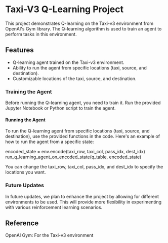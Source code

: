 # Taxi-V3 Q-Learning Project

This project demonstrates Q-learning on the Taxi-v3 environment from OpenAI's Gym library. The Q-learning algorithm is used to train an agent to perform tasks in this environment.

## Features

- Q-learning agent trained on the Taxi-v3 environment.
- Ability to run the agent from specific locations (taxi, source, and destination).
- Customizable locations of the taxi, source, and destination.
### Training the Agent

Before running the Q-learning agent, you need to train it. Run the provided Jupyter Notebook or Python script to train the agent.

#### Running the Agent
To run the Q-learning agent from specific locations (taxi, source, and destination), use the provided functions in the code. Here's an example of how to run the agent from a specific state:

encoded_state = env.encode(taxi_row, taxi_col, pass_idx, dest_idx)
run_q_learning_agent_on_encoded_state(q_table, encoded_state)

You can change the taxi_row, taxi_col, pass_idx, and dest_idx to specify the locations you want.

### Future Updates
In future updates, we plan to enhance the project by allowing for different environments to be used. This will provide more flexibility in experimenting with various reinforcement learning scenarios.

## Reference
OpenAI Gym: For the Taxi-v3 environment
